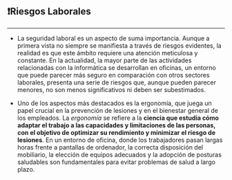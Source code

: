 ## ❗Riesgos Laborales

---

- La seguridad laboral es un aspecto de suma importancia. Aunque a primera vista no siempre se manifiesta a través de riesgos evidentes, la realidad es que este ámbito requiere una atención meticulosa y constante. En la actualidad, la mayor parte de las actividades relacionadas con la informática se desarrollan en oficinas, un entorno que puede parecer más seguro en comparación con otros sectores laborales, presenta una serie de riesgos que, aunque pueden parecer menores, no son menos significativos ni deben ser subestimados.

- Uno de los aspectos más destacados es la ergonomía, que juega un papel crucial en la prevención de lesiones y en el bienestar general de los empleados. La _ergonomía_ se refiere a la **ciencia que estudia cómo adaptar el trabajo a las capacidades y limitaciones de las personas, con el objetivo de optimizar su rendimiento y minimizar el riesgo de lesiones**.
En un entorno de oficina, donde los trabajadores pasan largas horas frente a pantallas de ordenador, la correcta disposición del mobiliario, la elección de equipos adecuados y la adopción de posturas saludables son fundamentales para evitar problemas de salud a largo plazo.

<p align="center>
![riesgos](img/riesgos_laborales2.jpg)
</p>

- Es importante reconocer que la ergonomía no solo se limita a la disposición física del espacio de trabajo, sino que también abarca factores como la iluminación, el ruido y la temperatura del ambiente laboral. Un entorno bien diseñado no solo mejora la comodidad de los empleados, sino que también puede aumentar su productividad y satisfacción laboral. Por lo tanto, es esencial que las organizaciones implementen políticas y prácticas que fomenten un ambiente de trabajo ergonómico, asegurando que todos los empleados tengan acceso a las herramientas y recursos necesarios para desempeñar sus funciones de manera segura y eficiente.

- En resumen, la **seguridad en el entorno laboral informático** es un tema complejo que requiere un enfoque integral. La atención a la ergonomía y a otros factores de riesgo es fundamental para crear un ambiente de trabajo saludable y productivo. Al priorizar la seguridad y el bienestar de los empleados, las organizaciones no solo protegen a su personal, sino que también contribuyen al éxito y la sostenibilidad a largo plazo de la empresa.

![riesgos1](img/riesgos_laborales1.png)
